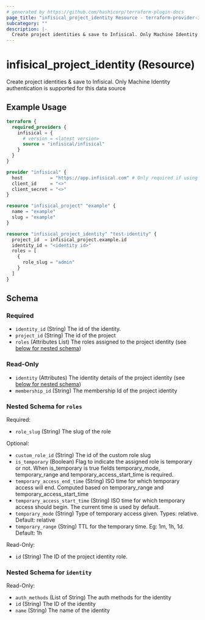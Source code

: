 ```yaml
---
# generated by https://github.com/hashicorp/terraform-plugin-docs
page_title: "infisical_project_identity Resource - terraform-provider-infisical"
subcategory: ""
description: |-
  Create project identities & save to Infisical. Only Machine Identity authentication is supported for this data source
---
```


# infisical_project_identity (Resource)

Create project identities & save to Infisical. Only Machine Identity authentication is supported for this data source

## Example Usage

```terraform
terraform {
  required_providers {
    infisical = {
      # version = <latest version>
      source = "infisical/infisical"
    }
  }
}

provider "infisical" {
  host          = "https://app.infisical.com" # Only required if using self hosted instance of Infisical, default is https://app.infisical.com
  client_id     = "<>"
  client_secret = "<>"
}

resource "infisical_project" "example" {
  name = "example"
  slug = "example"
}

resource "infisical_project_identity" "test-identity" {
  project_id  = infisical_project.example.id
  identity_id = "<identity id>"
  roles = [
    {
      role_slug = "admin"
    }
  ]
}
```

<!-- schema generated by tfplugindocs -->
## Schema

### Required

- `identity_id` (String) The id of the identity.
- `project_id` (String) The id of the project
- `roles` (Attributes List) The roles assigned to the project identity (see [below for nested schema](#nestedatt--roles))

### Read-Only

- `identity` (Attributes) The identity details of the project identity (see [below for nested schema](#nestedatt--identity))
- `membership_id` (String) The membership Id of the project identity

<a id="nestedatt--roles"></a>
### Nested Schema for `roles`

Required:

- `role_slug` (String) The slug of the role

Optional:

- `custom_role_id` (String) The id of the custom role slug
- `is_temporary` (Boolean) Flag to indicate the assigned role is temporary or not. When is_temporary is true fields temporary_mode, temporary_range and temporary_access_start_time is required.
- `temporary_access_end_time` (String) ISO time for which temporary access will end. Computed based on temporary_range and temporary_access_start_time
- `temporary_access_start_time` (String) ISO time for which temporary access should begin. The current time is used by default.
- `temporary_mode` (String) Type of temporary access given. Types: relative. Default: relative
- `temporary_range` (String) TTL for the temporary time. Eg: 1m, 1h, 1d. Default: 1h

Read-Only:

- `id` (String) The ID of the project identity role.


<a id="nestedatt--identity"></a>
### Nested Schema for `identity`

Read-Only:

- `auth_methods` (List of String) The auth methods for the identity
- `id` (String) The ID of the identity
- `name` (String) The name of the identity
